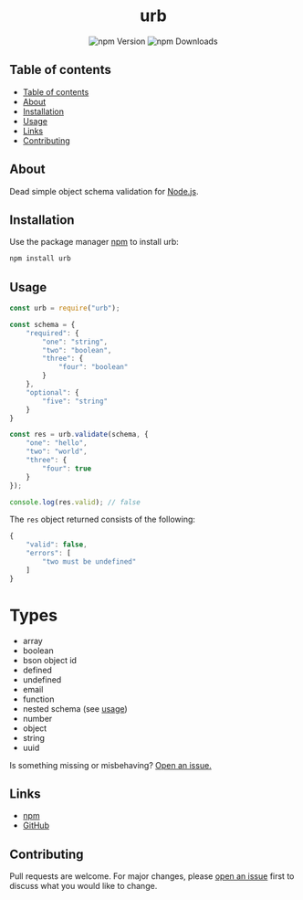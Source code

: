 <div align="center">
    <h1>urb</h1>
    <img alt="npm Version" src="https://img.shields.io/npm/v/urb?style=for-the-badge">
    <img alt="npm Downloads" src="https://img.shields.io/npm/dw/urb?style=for-the-badge">
    <br>
</div>

## Table of contents
- [Table of contents](#table-of-contents)
- [About](#about)
- [Installation](#installation)
- [Usage](#usage)
- [Links](#links)
- [Contributing](#contributing)

## About

Dead simple object schema validation for [Node.js](https://nodejs.org/).

## Installation

Use the package manager [npm](https://www.npmjs.com/) to install urb:

```bash
npm install urb
```

## Usage

```javascript
const urb = require("urb");

const schema = {
    "required": {
        "one": "string",
        "two": "boolean",
        "three": {
            "four": "boolean"
        }
    },
    "optional": {
        "five": "string"
    }
}

const res = urb.validate(schema, {
    "one": "hello",
    "two": "world",
    "three": {
        "four": true
    }
});

console.log(res.valid); // false
```

The `res` object returned consists of the following:

```javascript
{
    "valid": false,
    "errors": [
        "two must be undefined"
    ]
}
```

# Types

- array
- boolean
- bson object id
- defined
- undefined
- email
- function
- nested schema (see [usage](#usage))
- number
- object
- string
- uuid

Is something missing or misbehaving? [Open an issue.](https://github.com/MoaufmKlo/urb/issues/new)

## Links

- [npm](https://www.npmjs.com/package/urb)
- [GitHub](https://github.com/MoaufmKlo/urb)

## Contributing

Pull requests are welcome. For major changes, please [open an issue]((https://github.com/MoaufmKlo/urb/issues/new)) first to discuss what you would like to change.